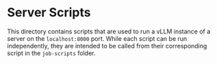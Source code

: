 # Server Scripts

This directory contains scripts that are used to run a vLLM instance of a server on the `localhost:8000` port. While each script can be run independently, they are intended to be called from their corresponding script in the `job-scripts` folder.
